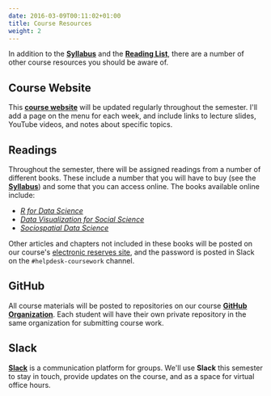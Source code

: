 ```yaml
---
date: 2016-03-09T00:11:02+01:00
title: Course Resources
weight: 2
---
```


In addition to the [**Syllabus**](https://github.com/slu-soc5650/Core-Documents/blob/master/syllabus.pdf) and the [**Reading List**](https://github.com/slu-soc5650/Core-Documents/blob/master/reading-list.pdf), there are a number of other course resources you should be aware of.

## Course Website
This [**course website**](https://slu-soc5650.github.io) will be updated regularly throughout the semester. I'll add a page on the menu for each week, and include links to lecture slides, YouTube videos, and notes about specific topics.

## Readings
Throughout the semester, there will be assigned readings from a number of different books. These include a number that you will have to buy (see the [**Syllabus**](https://github.com/slu-soc5650/Core-Documents/blob/master/syllabus.pdf)) and some that you can access online. The books available online include:

* [*R for Data Science*](http://r4ds.had.co.nz)
* [*Data Visualization for Social Science*](http://socviz.co)
* [*Sociospatial Data Science*](https://chris-prener.github.io/SSDSBook/)

Other articles and chapters not included in these books will be posted on our course's [electronic reserves site](http://eres.slu.edu/eres/coursepage.aspx?cid=4444), and the password is posted in Slack on the `#helpdesk-coursework` channel. 

## GitHub
All course materials will be posted to repositories on our course [**GitHub Organization**](https://github.com/slu-soc5650). Each student will have their own private repository in the same organization for submitting course work.

## Slack
[**Slack**](https://slu-soc5650.slack.com) is a communication platform for groups. We'll use **Slack** this semester to stay in touch, provide updates on the course, and as a space for virtual office hours.